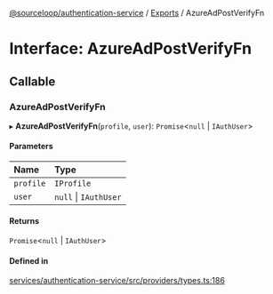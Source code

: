[@sourceloop/authentication-service](../README.md) / [Exports](../modules.md) / AzureAdPostVerifyFn

# Interface: AzureAdPostVerifyFn

## Callable

### AzureAdPostVerifyFn

▸ **AzureAdPostVerifyFn**(`profile`, `user`): `Promise`<``null`` \| `IAuthUser`\>

#### Parameters

| Name | Type |
| :------ | :------ |
| `profile` | `IProfile` |
| `user` | ``null`` \| `IAuthUser` |

#### Returns

`Promise`<``null`` \| `IAuthUser`\>

#### Defined in

[services/authentication-service/src/providers/types.ts:186](https://github.com/codeweb05/repo1/blob/ea19add/services/authentication-service/src/providers/types.ts#L186)
